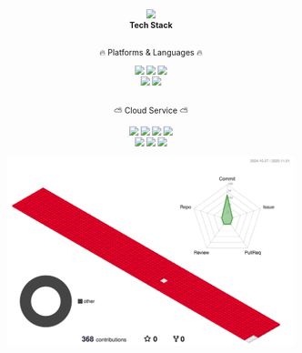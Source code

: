 <div align = 'center'>
  <img src="https://capsule-render.vercel.app/api?type=waving&color=auto&height=220&section=header&text=Kim%20Jeongwon&fontSize=70" />
</div>

<div align = 'center'>
  <b>Tech Stack</b>
</div>
<br>
<div align = 'center'>
  <p>🔥 Platforms & Languages 🔥</p>
</div>

<div align = 'center'>
  <img src="https://img.shields.io/badge/Dart-0175C2?style=flat&logo=Dart&logoColor=white"/>
  <img src="https://img.shields.io/badge/Flutter-02569B?style=flat&logo=Flutter&logoColor=white"/>
  <img src="https://img.shields.io/badge/Firebase-ed7728?style=flat&logo=Firebase&logoColor=white"/>
  <br>
  <img src="https://img.shields.io/badge/Python-3776AB?style=flat&logo=Python&logoColor=white"/>
  <img src="https://img.shields.io/badge/Kotlin-7F52FF?style=flat&logo=Kotlin&logoColor=white"/>
</div>

<br>
<div align = 'center'>
  <p>⛅ Cloud Service ⛅</p>
</div>

<div align = 'center'>
  <img src="https://img.shields.io/badge/EC2-FF9900?style=flat&logo=amazonec2&logoColor=white"/>
  <img src="https://img.shields.io/badge/RDS-527FFF?style=flat&logo=amazonrds&logoColor=white"/>
  <img src="https://img.shields.io/badge/S3-569A31?style=flat&logo=amazons3&logoColor=white"/>
  <img src="https://img.shields.io/badge/Amplify-DD344C?style=flat&logo=awsamplify&logoColor=white"/>
  <br>
  <img src="https://img.shields.io/badge/DynamoDB-4053D6?style=flat&logo=amazondynamodb&logoColor=white"/>
  <img src="https://img.shields.io/badge/API Gateway-FF4F8B?style=flat&logo=amazonapigateway&logoColor=white"/>
  <img src="https://img.shields.io/badge/Lambda-FF9900?style=flat&logo=awslambda&logoColor=white"/>
</div>

![](./profile-3d-contrib/profile-gitblock.svg)
